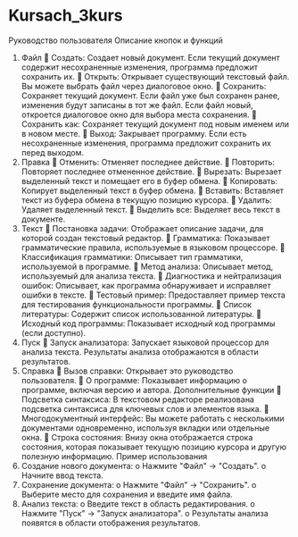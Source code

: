# Kursach_3kurs
Руководство пользователя 
Описание кнопок и функций 
1. Файл 
 Создать: Создает новый документ. Если текущий документ содержит несохраненные 
изменения, программа предложит сохранить их. 
 Открыть: Открывает существующий текстовый файл. Вы можете выбрать файл через 
диалоговое окно. 
 Сохранить: Сохраняет текущий документ. Если файл уже был сохранен ранее, изменения 
будут записаны в тот же файл. Если файл новый, откроется диалоговое окно для выбора 
места сохранения. 
 Сохранить как: Сохраняет текущий документ под новым именем или в новом месте. 
 Выход: Закрывает программу. Если есть несохраненные изменения, программа 
предложит сохранить их перед выходом. 
2. Правка 
 Отменить: Отменяет последнее действие. 
 Повторить: Повторяет последнее отмененное действие. 
 Вырезать: Вырезает выделенный текст и помещает его в буфер обмена. 
 Копировать: Копирует выделенный текст в буфер обмена. 
 Вставить: Вставляет текст из буфера обмена в текущую позицию курсора. 
 Удалить: Удаляет выделенный текст. 
 Выделить все: Выделяет весь текст в документе. 
3. Текст 
 Постановка задачи: Отображает описание задачи, для которой создан текстовый 
редактор. 
 Грамматика: Показывает грамматические правила, используемые в языковом процессоре. 
 Классификация грамматики: Описывает тип грамматики, используемой в программе. 
 Метод анализа: Описывает метод, используемый для анализа текста. 
 Диагностика и нейтрализация ошибок: Описывает, как программа обнаруживает и 
исправляет ошибки в тексте. 
 Тестовый пример: Предоставляет пример текста для тестирования функциональности 
программы. 
 Список литературы: Содержит список использованной литературы. 
 Исходный код программы: Показывает исходный код программы (если доступно). 
4. Пуск 
 Запуск анализатора: Запускает языковой процессор для анализа текста. Результаты 
анализа отображаются в области результатов. 
5. Справка 
 Вызов справки: Открывает это руководство пользователя. 
 О программе: Показывает информацию о программе, включая версию и автора. 
Дополнительные функции 
 Подсветка синтаксиса: В текстовом редакторе реализована подсветка синтаксиса для 
ключевых слов и элементов языка. 
 Многодокументный интерфейс: Вы можете работать с несколькими документами 
одновременно, используя вкладки или отдельные окна. 
 Строка состояния: Внизу окна отображается строка состояния, которая показывает 
текущую позицию курсора и другую полезную информацию. 
Пример использования 
1. Создание нового документа: 
o Нажмите "Файл" -> "Создать". 
o Начните ввод текста. 
2. Сохранение документа: 
o Нажмите "Файл" -> "Сохранить". 
o Выберите место для сохранения и введите имя файла. 
3. Анализ текста: 
o Введите текст в область редактирования. 
o Нажмите "Пуск" -> "Запуск анализатора". 
o Результаты анализа появятся в области отображения результатов.
